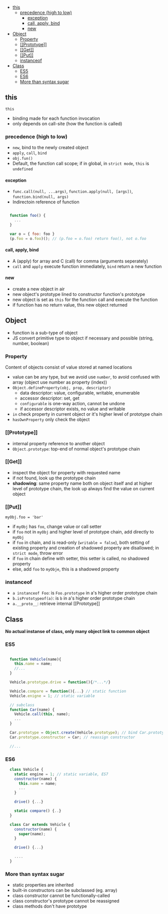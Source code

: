 - [this](#this)
  - [precedence (high to low)](#precedence-high-to-low)
    - [exception](#exception)
    - [call, apply, bind](#call-apply-bind)
    - [new](#new)
- [Object](#object)
  - [Property](#property)
  - [[[Prototype]]](#prototype)
  - [[[Get]]](#get)
  - [[[Put]]](#put)
  - [instanceof](#instanceof)
- [Class](#class)
  - [ES5](#es5)
  - [ES6](#es6)
  - [More than syntax sugar](#more-than-syntax-sugar)

## this
`this`
- binding made for each function invocation
- only depends on call-site (how the function is called)

### precedence (high to low)
- `new`, bind to the newly created object
- `apply`, `call`, `bind`
- `obj.fun()`
- Default, the function call scope; if in global, in `strict mode`, `this` is `undefined`

#### exception
- `func.call(null, ...args)`, `function.apply(null, [args])`, `function.bind(null, args)`
- Indirectoin reference of function
```javascript

  function foo() {
    ...
  }

  var o = { foo: foo }
  (p.foo = o.foo)(); // (p.foo = o.foo) return foo(), not o.foo
```

#### call, apply, bind
- A (apply) for array and C (call) for comma (arguments seperately)
- `call` and `apply` execute function immediately, `bind` return a new function

#### new
- create a new object in air
- new object's prototype lined to constructor function's prototype
- new object is set as `this` for the function call and execute the function
- if function has no return value, this new object returned

## Object
- function is a sub-type of object
- JS convert primitive type to object if necessary and possible (string, number, boolean)

### Property
Content of objects consist of value stored at named locations
- value can be any type, but we avoid use `number`, to avoid confused with array (object use number as property (index))
- `Object.defineProperty(obj, prop, descriptor)`
  - data descriptor: value, configurable, writable, enumerable
  - accessor descriptor: set, get
  - `configurable` is one-way action, cannot be undone
  - if accessor descriptor exists, no value and writable
- `in` check property in current object or it's higher level of prototype chain
- `hasOwnProperty` only check the object

### [[Prototype]]
- internal property reference to another object
- `Object.prototype`: top-end of normal object's prototype chain

### [[Get]]
- inspect the object for property with requested name
- if not found, look up the prototype chain
- **shadowing**: same property name both on object itself and at higher level of prototype chain, the look up always find the value on current object

### [[Put]]
`myObj.foo = 'bar'`
- if `myObj` has `foo`, change value or call setter
- if `foo` not in `myObj` and higher level of prototype chain, add directly to `myObj`
- if `foo` in chain, and is read-only (`writable = false`), both setting of existing property and creation of shadowed property are disallowed; in `strict mode`, throw error
- if `foo` in chain define with setter, this setter is called, no shadowed property
- else, add `foo` to `myObje`, this is a shadowed property

### instanceof
- `a instanceof Foo`: is `Foo.prototype` in a's higher order prototype chain
- `b.isPrototypeof(a)`: is `b` in a's higher order prototype chain
- `a.__proto__`: retrieve internal [[Prototype]]

## Class

**No actual instanse of class, only many object link to common object**

### ES5
```javascript

  function Vehicle(name){
    this.name = name;
    //...
  }

  Vehicle.prototype.drive = function(){/*...*/}

  Vehicle.compare = function(){...} // static function
  Vehicle.enigne = 1; // static variable

  // subclass
  function Car(name) {
    Vehicle.call(this, name);
    ...
  }

  Car.prototype = Object.create(Vehicle.prototype); // bind Car.prototype 's [[prototype]] to Vehicle.prototype
  Car.prototype.constructor = Car; // reassign constructor

  //...
```


### ES6
```javascript
  class Vehicle {
    static engine = 1; // static variable, ES7
    constructor(name) {
      this.name = name;
      ...
    }

    drive() {...}

    static compare() {..}
  }

  class Car extends Vehicle {
    constructor(name) {
      super(name);
    }

    drive() {...}

    ....
  }
```

### More than syntax sugar
- static properties are inherited
- built-in constructors can be subclassed (eg. array)
- class constructor cannot be functionally-called
- class constructor's prototype cannot be reassigned
- class methods don't have prototype

